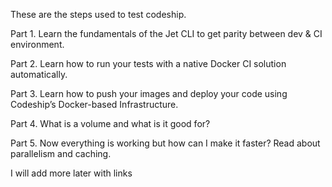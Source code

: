 These are the steps used to test codeship. 

Part 1. Learn the fundamentals of the Jet CLI to get parity between dev & CI environment.

Part 2. Learn how to run your tests with a native Docker CI solution automatically.

Part 3. Learn how to push your images and deploy your code using Codeship’s Docker-based Infrastructure.

Part 4. What is a volume and what is it good for?

Part 5. Now everything is working but how can I make it faster? Read about parallelism and caching.


I will add more later with links
